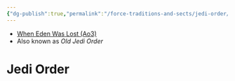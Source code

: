 ```yaml
---
{"dg-publish":true,"permalink":"/force-traditions-and-sects/jedi-order/","tags":["faction"],"noteIcon":"saber1"}
---
```


- [When Eden Was Lost (Ao3)](https://archiveofourown.org/works/19334440/chapters/45992584)
- Also known as *Old Jedi Order*
# Jedi Order
